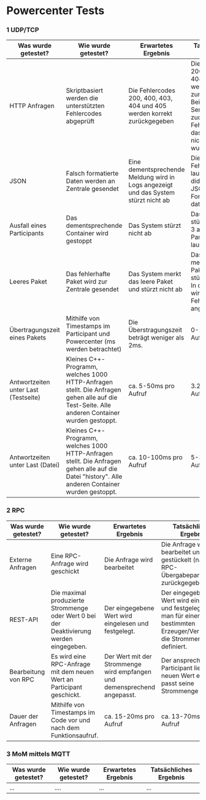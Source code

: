 # Powercenter Tests

### 1 UDP/TCP

| Was wurde getestet? | Wie wurde getestet? | Erwartetes Ergebnis | Tatsächliches Ergebnis
| ----------- | ----------- | ----------- | ----------- |
| HTTP Anfragen | Skriptbasiert werden die unterstützten Fehlercodes abgeprüft| Die Fehlercodes 200, 400, 403, 404 und 405 werden korrekt zurückgegeben | Die Fehlercodes 200, 400, 403, 404 und 405 werden korrekt zurückgegeben. Bei 404 kommt Serverseitig zudem eine Fehlermeldung, dass die Datei nicht gefunden wurde. |
| JSON   | Falsch formatierte Daten werden an Zentrale gesendet | Eine dementsprechende Meldung wird in Logs angezeigt und das System stürzt nicht ab | Die Fehlermeldung lautet: "ERROR: did not receive JSON-Formatted data!" |
| Ausfall eines Participants | Das dementsprechende Container wird gestoppt | Das System stürzt nicht ab | Das System stürzt nicht ab. 3 andere Participants laufen weiter |
| Leeres Paket | Das fehlerhafte Paket wird zur Zentrale gesendet | Das System merkt das leere Paket und stürzt nicht ab |Das System merkt das leere Paket und stürzt nicht ab. In den Logs wird die Fehlermeldung angezeigt. |
| Übertragungszeit eines Pakets | Mithilfe von Timestamps im Participant und Powercenter (ms werden betrachtet) | Die Überstragungszeit beträgt weniger als 2ms. | 0-1ms pro Aufruf |
| Antwortzeiten unter Last (Testseite) | Kleines C++-Programm, welches 1000 HTTP-Anfragen stellt. Die Anfragen gehen alle auf die Test-Seite. Alle anderen Container wurden gestoppt.| ca. 5-50ms pro Aufruf | 3.2-3.6ms pro Aufruf |
| Antwortzeiten unter Last (Datei) | Kleines C++-Programm, welches 1000 HTTP-Anfragen stellt. Die Anfragen gehen alle auf die Datei "history". Alle anderen Container wurden gestoppt.| ca. 10-100ms pro Aufruf | 5-30ms pro Aufruf |

### 2 RPC

| Was wurde getestet? | Wie wurde getestet? | Erwartetes Ergebnis | Tatsächliches Ergebnis
| ----------- | ----------- | ----------- | ----------- |
| Externe Anfragen | Eine RPC-Anfrage wird geschickt | Die Anfrage wird bearbeitet | Die Anfrage wird bearbeitet und gestückelt (nach RPC-Übergabeparametern) zurückgegeben. |
| REST-API | Die maximal produzierte Strommenge oder Wert 0 bei der Deaktivierung werden eingegeben. | Der eingegebene Wert wird eingelesen und festgelegt. | Der eingegebene Wert wird eingelesen und festgelegt, wenn man für einen bestimmten Erzeuger/Verbraucher die Strommenge definiert. |
| Bearbeitung von RPC | Es wird eine RPC-Anfrage mit dem neuen Wert an Participant geschickt. | Der Wert mit der Strommenge wird empfangen und demensprechend angepasst. | Der ansprechende Participant liest den neuen Wert ein und passt seine Strommenge an. |
| Dauer der Anfragen | Mithilfe von Timestamps im Code vor und nach dem Funktionsaufruf. | ca. 15-20ms pro Aufruf| ca. 13-70ms pro Aufruf |

### 3 MoM mittels MQTT

| Was wurde getestet? | Wie wurde getestet? | Erwartetes Ergebnis | Tatsächliches Ergebnis
| ----------- | ----------- | ----------- | ----------- |
| ... | ....| ...| ... |
